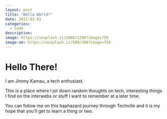 ```yaml
---
layout: post
title: "Hello World!"
date: 2017-01-01
categories:
  - Code
description:
image: https://unsplash.it/2000/1200?image=759
image-sm: https://unsplash.it/500/300?image=759
---
```

# Hello There!

I am Jimmy Kamau, a tech enthusiast.

This is a place where I jot down random thoughts on tech, interesting things I find on the interwebs or stuff I want to remember at a later time.

You can follow me on this haphazard journey through Techville and it is my hope that you'll get to learn a thing or two.
